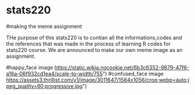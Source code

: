 # stats220

#making the meme assignment 

THe purpose of this stats220 is to contian all the informations,codes and the references that was made in the process of learning R codes for stats220 course. We are announced to make our own meme image as an assignment.

#happy_face image 
https://static.wikia.nocookie.net/6b3c6352-9879-47f6-a16a-06f932cd1ea4/scale-to-width/755") 
#confused_face image
https://assets3.thrillist.com/v1/image/3011647/1584x1056/crop;webp=auto;jpeg_quality=60;progressive.jpg") 


